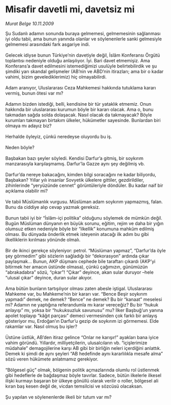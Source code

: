 # Misafir davetli mi, davetsiz mi

*Murat Belge 10.11.2009*

<div class="taraf_structure_2col_1zq">
<div class="margen_n">



 <p>Şu Sudanlı adamın sonunda buraya gelmemesi, gelmemesinin sağlanması iyi oldu tabii, ama bunun yanında olanlar ve söylenenlerle sanki gelmesiyle gelmemesi arasındaki fark asgariye indi. <br/><br/>Gelecek idiyse bunun Türkiye’nin davetiyle değil, İslâm Konferansı Örgütü toplantısı nedeniyle olduğu anlaşılıyor. İyi. Bari davet etmemişiz. Ama Konferans’a davet edilmesini istemediğimizi usulüyle belirtebilirdik ve şu şimdiki yarı skandal gelişmeler (AB’nin ve ABD’nin itirazları; ama bir o kadar vahimi, bizim gevelediklerimiz) hiç olmayabilirdi. <br/><br/>Adam aranıyor, Uluslararası Ceza Mahkemesi hakkında tutuklama kararı vermiş, bunun ötesi var mı? <br/><br/>Adamın bizden istediği, belli, kendisine bir tür yataklık etmemiz. Onun hakkında bir uluslararası kurumun böyle bir kararı olacak. Ama o, bunu takmadan sağda solda dolaşacak. Nasıl olacak da takmayacak? Böyle kurumları takmayan birtakım ülkeler, hükümetler sayesinde. Bunlardan biri olmaya mı adayız biz? <br/><br/>Herhalde öyleyiz, çünkü neredeyse oluyordu bu iş. <br/><br/>Neden böyle? <br/><br/>Başbakan bazı şeyler söyledi. Kendisi Darfur’a gitmiş, bir soykırım manzarasıyla karşılaşmamış. Darfur’la Gazze aynı şey değilmiş vb. <br/><br/>Darfur’da nereye bakacağını, kimden bilgi soracağını ne kadar biliyordu, Başbakan? Yıllar yılı insanlar Sovyetik ülkelere gittiler, gezdirildiler, zihinlerinde “yeryüzünde cennet” görüntüleriyle döndüler. Bu kadar naif bir açıklama olabilir mi? <br/><br/>Ve tabii Müslümanlık vurgusu. Müslüman adam soykırım yapmazmış, falan. Bunu da ciddiye alıp cevap yazmak gereksiz. <br/><br/>Bunun tabii iyi bir “İslâm-içi politika” olduğunu söylemek de mümkün değil. Bugün Müslüman dünyanın en büyük sorunu, eğitim, rejim ve daha bir yığın olumsuz etken nedeniyle böyle bir “ilkellik” konumuna mahkûm edilmiş olması. Bu dünyada önderlik etmek isteyenin atacağı ilk adım bu gibi ilkelliklerin kırılması yönünde olmalı. <br/><br/>Bir de ikinci gerekçe söyleniyor: petrol. “Müslüman yapmaz”, “Darfur’da öyle şey görmedim” gibi sözlerin sağladığı bir “dekorasyon” ardında çıkar paylaşmak... Bunun, AKP düşmanı cephede bile taraftarı çıkardı (AKP’yi bitirmek her amacın üstünde olmasa), çünkü çağımızın, günümüzün “abrakadabra” sözü, “çıkar”! “Çıkar” deyince, akan sular duruyor –hele “ulusal çıkar” deyince, duran sular akıyor. <br/><br/>Ama bütün bunların tartışılıyor olması zaten abesle iştigal. Uluslararası Mahkeme var, bu Mahkeme’nin bir kararı var. “Bence Beşir soykırım yapmadı” demek, ne demek? “Bence” ne demek? Bu bir “kanaat” meselesi mi? Adamın ne yaptığına referandumla mı karar vereceğiz? Bu bir “hukuk anlayışı” mı, yoksa bir “hukuksuzluk savunusu” mu? İlker Başbuğ’un yanına apolet toplayıp “kâğıt parçası” demeci vermesinden çok farklı bir anlayış gösteriyor mu, Erdoğan’ın Darfur’u gezip de soykırım izi görmemesi. Elde rakamlar var. Nasıl olmuş bu işler? <br/><br/>Üstüne üstlük, AB’den itiraz gelince “Onlar ne karışır!” ayakları bana iyice vahim göründü. Yıllardır, milliyetçilerin, ulusalcıların vb. “içişlerimize müdahale” demagojilerine karşı AB gibi bir birliğin neleri içerdiğini anlattık. Demek ki şimdi de aynı şeyleri “AB hedefinde aynı kararlılıkla mesafe alma” sözü veren hükümete anlatmamız gerekiyor. <br/><br/>“Bölgesel güç” olmak, bölgenin politik açmazlarında olumlu rol üstlenmek gibi hedeflerle de bağdaşmaz böyle tavırlar. Sadece, bütün ilkelerle ilkesel ilişki kurmayı başaran bir ülkeye gönüllü olarak verilir o roller, bölgesel ali kıran baş kesen değil de, vicdan temsilcisi ve sözcüsü olacaksan. <br/><br/>Şu yapılan ve söylenenlerde ilkeli bir tutum var mı?</p>
<br/>
<br/>
<br/>



<br/>


<div id="taraf_not">
</div>

</div>


</div>
